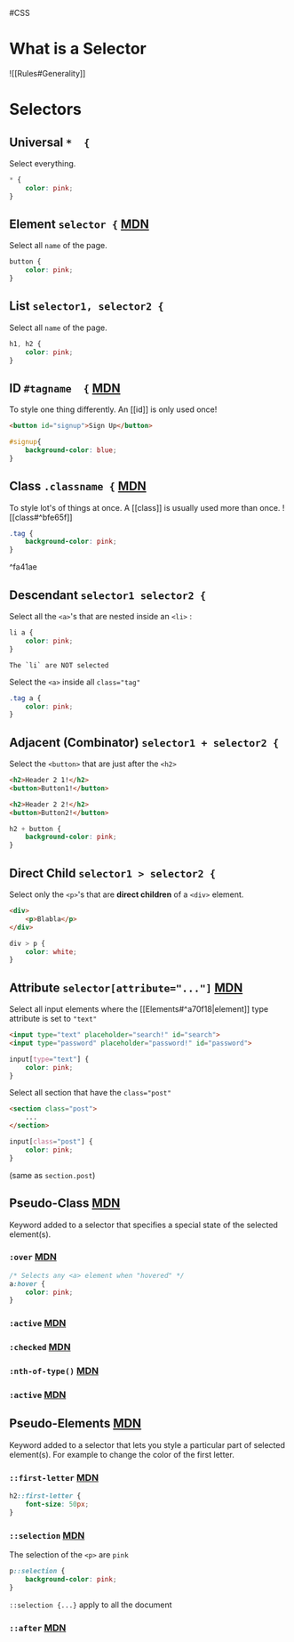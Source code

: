 #CSS

# What is a Selector
![[Rules#Generality]]


# Selectors
## Universal `*  {`
Select everything.
```CSS 
* {
	color: pink; 
}
```

## Element `selector {` [MDN](https://developer.mozilla.org/fr/docs/Web/CSS/Type_selectors)
Select all `name` of the page.
```CSS
button {
	color: pink;
}
```

## List `selector1, selector2 {`
Select all `name` of the page.
```CSS
h1, h2 {
	color: pink;
}
```

## ID  `#tagname  {` [MDN](https://developer.mozilla.org/fr/docs/Web/CSS/ID_selectors)
To style one thing differently.
An [[id]] is only used once!
```html
<button id="signup">Sign Up</button>
```
```CSS
#signup{
	background-color: blue;
}
```

## Class `.classname {` [MDN](https://developer.mozilla.org/fr/docs/Web/CSS/Class_selectors)
To style lot's of things at once.
A [[class]] is usually used more than once.
![[class#^bfe65f]]
```CSS
.tag {
	background-color: pink;
}
```

^fa41ae

## Descendant `selector1 selector2 {`
Select all the `<a>`'s that are nested inside an `<li>` :
```CSS
li a {
	color: pink;
}
```
	The `li` are NOT selected
Select the `<a>` inside all `class="tag"`
```CSS
.tag a {
	color: pink;
}
```

## Adjacent (Combinator) `selector1 + selector2 {`
Select the `<button>` that are just after the `<h2>`
```html
<h2>Header 2 1!</h2>
<button>Button1!</button>

<h2>Header 2 2!</h2>
<button>Button2!</button>
```
```CSS
h2 + button {
	background-color: pink;
}
```

## Direct Child `selector1 > selector2 {`
Select  only the `<p>`'s that are **direct children** of a `<div>` element.
```html
<div>
	<p>Blabla</p>
</div>
```
```CSS
div > p {
	color: white;
}
```

## Attribute `selector[attribute="..."]` [MDN](https://developer.mozilla.org/fr/docs/Web/CSS/Attribute_selectors)
Select all input elements where the [[Elements#^a70f18|element]] type attribute is set to `"text"`
```html
<input type="text" placeholder="search!" id="search">
<input type="password" placeholder="password!" id="password">
```
```CSS
input[type="text"] {
	color: pink;
}
```

Select all section that have the `class="post"`
```html
<section class="post">
	...
</section>
```
```CSS
input[class="post"] {
	color: pink;
}
```
(same as `section.post`)

## Pseudo-Class [MDN](https://developer.mozilla.org/en-US/docs/Web/CSS/pseudo-classes)
Keyword added to a selector that specifies a special state of the selected element(s).
### `:over` [MDN](https://developer.mozilla.org/fr/docs/Web/CSS/:hover)
```CSS
/* Selects any <a> element when "hovered" */
a:hover {
	color: pink;
}
```

### `:active` [MDN](https://developer.mozilla.org/en-US/docs/Web/CSS/:active) 
### `:checked` [MDN](https://developer.mozilla.org/en-US/docs/Web/CSS/:checked) 
### `:nth-of-type()` [MDN](https://developer.mozilla.org/en-US/docs/Web/CSS/:nth-of-type) 
### `:active` [MDN](https://developer.mozilla.org/en-US/docs/Web/CSS/:active) 

## Pseudo-Elements [MDN](https://developer.mozilla.org/en-US/docs/Web/CSS/pseudo-elements)
Keyword added to a selector that lets you style a particular part of selected element(s).
For example to change the color of the first letter.
### `::first-letter` [MDN](https://developer.mozilla.org/en-US/docs/Web/CSS/::first-letter)
```CSS
h2::first-letter {
	font-size: 50px;
}
```
### `::selection` [MDN](https://developer.mozilla.org/en-US/docs/Web/CSS/::selection)
The selection of the `<p>` are `pink`
```CSS
p::selection {
	background-color: pink;
}
```
`::selection {...}` apply to all the document
### `::after` [MDN](https://developer.mozilla.org/en-US/docs/Web/CSS/::first-letter)
